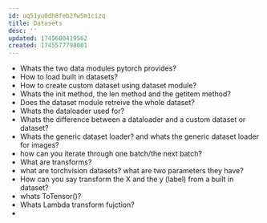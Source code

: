 ```yaml
---
id: uq51yu0dh8feb2fw5m1cizq
title: Datasets
desc: ''
updated: 1745600419562
created: 1745577798001
---
```


- Whats the two data modules pytorch provides?
- How to load built in datasets?
- How to create custom dataset using dataset module?
- Whats the init method, the len method and the getitem method?
- Does the dataset module retreive the whole dataset?
- Whats the dataloader used for?
- Whats the difference between a dataloader and a custom dataset or dataset?
- Whats the generic dataset loader? and whats the generic dataset loader for images?
- how can you iterate through one batch/the next batch?
- What are transforms?
- what are torchvision datasets? what are two parameters they have?
- How can you say transform the X and the y (label) from a built in dataset?
- whats ToTensor()?
- Whats Lambda transform fujction?
- 